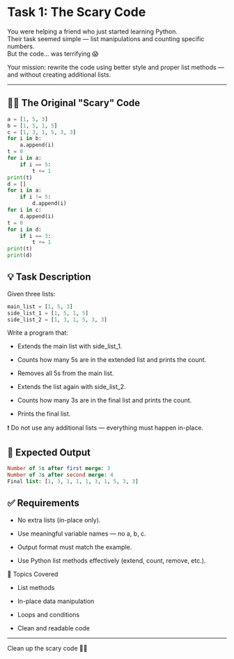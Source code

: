 # Task 1: The Scary Code

You were helping a friend who just started learning Python.  
Their task seemed simple — list manipulations and counting specific numbers.  
But the code… was terrifying 😱

Your mission: rewrite the code using better style and proper list methods — and without creating additional lists.

---

## 🧟‍♂️ The Original "Scary" Code

```python
a = [1, 5, 3]
b = [1, 5, 1, 5]
c = [1, 3, 1, 5, 3, 3]
for i in b:
    a.append(i)
t = 0
for i in a:
    if i == 5:
        t += 1
print(t)
d = []
for i in a:
    if i != 5:
        d.append(i)
for i in c:
    d.append(i)
t = 0
for i in d:
    if i == 3:
        t += 1
print(t)
print(d)
```
## 💡 Task Description

Given three lists:

```python
main_list = [1, 5, 3]  
side_list_1 = [1, 5, 1, 5]  
side_list_2 = [1, 3, 1, 5, 3, 3]
```
Write a program that:

- Extends the main list with side_list_1.

- Counts how many 5s are in the extended list and prints the count.

- Removes all 5s from the main list.

- Extends the list again with side_list_2.

- Counts how many 3s are in the final list and prints the count.

- Prints the final list.

❗ Do not use any additional lists — everything must happen in-place.

## 🧾 Expected Output
```SQL
Number of 5s after first merge: 3  
Number of 3s after second merge: 4  
Final list: [1, 3, 1, 1, 1, 3, 1, 5, 3, 3]
```
## ✅ Requirements
- No extra lists (in-place only).

- Use meaningful variable names — no a, b, c.

- Output format must match the example.

- Use Python list methods effectively (extend, count, remove, etc.).

📌 Topics Covered
- List methods

- In-place data manipulation

- Loops and conditions

- Clean and readable code

---
Clean up the scary code 👻🧹




